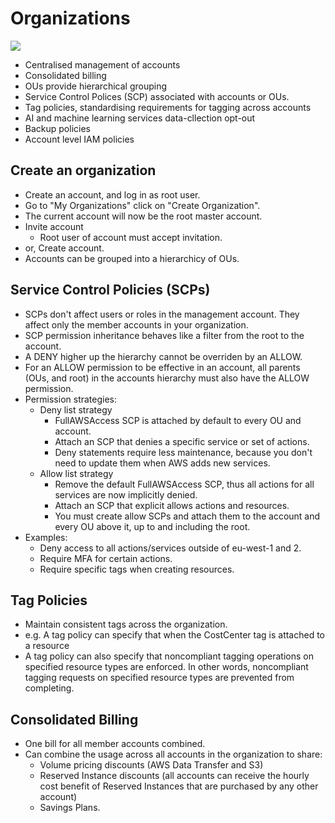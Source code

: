 # Organizations
![](https://docs.aws.amazon.com/organizations/latest/userguide/images/AccountOuDiagram.png)

* Centralised management of accounts
* Consolidated billing
* OUs provide hierarchical grouping 
* Service Control Polices (SCP) associated with accounts or OUs.
* Tag policies, standardising requirements for tagging across accounts
* AI and machine learning services data-cllection opt-out 
* Backup policies
* Account level IAM policies

## Create an organization
* Create an account, and log in as root user.
* Go to "My Organizations" click on "Create Organization".
* The current account will now be the root master account.
* Invite account
    * Root user of account must accept invitation.
* or, Create account.
* Accounts can be grouped into a hierarchicy of OUs.

## Service Control Policies (SCPs)
* SCPs don't affect users or roles in the management account. They affect only the member accounts in your organization.
* SCP permission inheritance behaves like a filter from the root to the account. 
* A DENY higher up the hierarchy cannot be overriden by an ALLOW.
* For an ALLOW permission to be effective in an account, all parents (OUs, and root) in the accounts hierarchy must also have the ALLOW permission.
* Permission strategies:
    * Deny list strategy
        * FullAWSAccess SCP is attached by default to every OU and account. 
        * Attach an SCP that denies a specific service or set of actions.
        * Deny statements require less maintenance, because you don't need to update them when AWS adds new services. 
    * Allow list strategy
        * Remove the default FullAWSAccess SCP, thus all actions for all services are now implicitly denied. 
        * Attach an SCP that explicit allows actions and resources.
        * You must create allow SCPs and attach them to the account and every OU above it, up to and including the root.
* Examples:
    * Deny access to all actions/services outside of eu-west-1 and 2.
    * Require MFA for certain actions.
    * Require specific tags when creating resources.

## Tag Policies

* Maintain consistent tags across the organization.
* e.g. A tag policy can specify that when the CostCenter tag is attached to a resource
* A tag policy can also specify that noncompliant tagging operations on specified resource types are enforced. In other words, noncompliant tagging requests on specified resource types are prevented from completing.

## Consolidated Billing

* One bill for all member accounts combined.
* Can combine the usage across all accounts in the organization to share:
    * Volume pricing discounts (AWS Data Transfer and S3)
    * Reserved Instance discounts (all accounts can receive the hourly cost benefit of Reserved Instances that are purchased by any other account)
    * Savings Plans.

